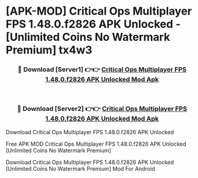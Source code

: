 # [APK-MOD] Critical Ops  Multiplayer FPS 1.48.0.f2826 APK Unlocked - [Unlimited Coins No Watermark Premium] tx4w3



<div align="center">
<h3>🔴 Download [Server1] 👉👉 <a href="https://momento.my/?title=Critical_Ops__Multiplayer_FPS_1.48.0.f2826_APK_Unlocked">Critical Ops  Multiplayer FPS 1.48.0.f2826 APK Unlocked Mod Apk</a></h3><br>

<h3>🔴 Download [Server2] 👉👉 <a href="https://momento.my/?title=Critical_Ops__Multiplayer_FPS_1.48.0.f2826_APK_Unlocked">Critical Ops  Multiplayer FPS 1.48.0.f2826 APK Unlocked Mod Apk</a></h3>
</div>



Download Critical Ops  Multiplayer FPS 1.48.0.f2826 APK Unlocked 

Free APK MOD Critical Ops  Multiplayer FPS 1.48.0.f2826 APK Unlocked [Unlimited Coins No Watermark Premium]

Download Critical Ops  Multiplayer FPS 1.48.0.f2826 APK Unlocked [Unlimited Coins No Watermark Premium] Mod For Android
